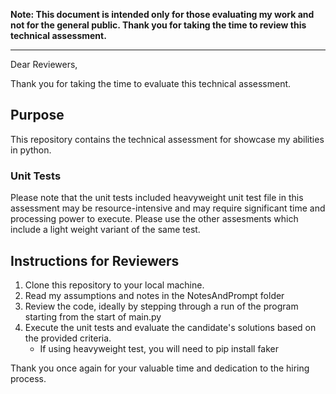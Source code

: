 **Note: This document is intended only for those evaluating my work and not for the general public. Thank you for taking the time to review this technical assessment.**

---

Dear Reviewers,

Thank you for taking the time to evaluate this technical assessment.

## Purpose
This repository contains the technical assessment for showcase my abilities in python.


### Unit Tests
Please note that the unit tests included heavyweight unit test file in this assessment may be resource-intensive and may require significant time and processing power to execute. Please use the other assesments which include a light weight variant of the same test.

## Instructions for Reviewers
1. Clone this repository to your local machine.
2. Read my assumptions and notes in the NotesAndPrompt folder
2. Review the code, ideally by stepping through a run of the program starting from the start of main.py
3. Execute the unit tests and evaluate the candidate's solutions based on the provided criteria.
	- If using heavyweight test, you will need to pip install faker

Thank you once again for your valuable time and dedication to the hiring process.
